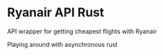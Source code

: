 # Ryanair API Rust
API wrapper for getting cheapest flights with Ryanair

Playing around with asynchronous rust
